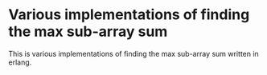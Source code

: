 # Various implementations of finding the max sub-array sum

This is various implementations of finding the max sub-array sum written in erlang.
